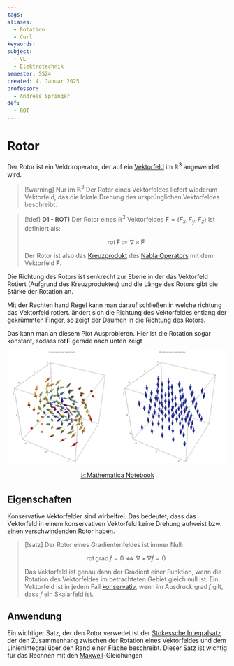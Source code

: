 ```yaml
---
tags: 
aliases:
  - Rotation
  - Curl
keywords: 
subject:
  - VL
  - Elektrotechnik
semester: SS24
created: 4. Januar 2025
professor:
  - Andreas Springer
def:
  - ROT
---
```

 

# Rotor

Der Rotor ist ein Vektoroperator, der auf ein [Vektorfeld](Vektorfeld.md) im $\mathbb{R}^3$ angewendet wird.

> [!warning] Nur im $\mathbb{R}^3$
> Der Rotor eines Vektorfeldes liefert wiederum Vektorfeld, das die lokale Drehung des ursprünglichen Vektorfeldes beschreibt.


> [!def] **D1 - ROT)** Der Rotor eines $\mathbb{R}^3$ Vektorfeldes $\mathbf{F} = (F_x, F_y, F_z)$ ist definiert als:
> 
>$$\mathrm{rot} \,\mathbf{F} := \nabla \times \mathbf{F}$$
> 
> Der Rotor ist also das [Kreuzprodukt](../Mathematik/Algebra/Kreuzprodukt.md) des [Nabla Operators](../Mathematik/Analysis/Nabla%20Operator.md) mit dem Vektorfeld $\mathbf{F}$.

Die Richtung des Rotors ist senkrecht zur Ebene in der das Vektorfeld Rotiert (Aufgrund des Kreuzproduktes) und die Länge des Rotors gibt die Stärke der Rotation an.

Mit der Rechten hand Regel kann man darauf schließen in welche richtung das Vektorfeld rotiert.
ändert sich die Richtung des Vektorfeldes entlang der gekrümmten Finger, so zeigt der Daumen in die Richtung des Rotors.

Das kann man an diesem Plot Ausprobieren. Hier ist die Rotation sogar konstant, sodass $\operatorname{rot}\boldsymbol{F}$ gerade nach unten zeigt

![800](../Mathematik/Simulationen/Rotor.png)

<center><a href="Mathematik/Simulationen/Rotor.nb" class="internal-link">📈Mathematica Notebook</a></center>

## Eigenschaften

Konservative Vektorfelder sind wirbelfrei. Das bedeutet, dass das Vektorfeld in einem konservativen Vektorfeld keine Drehung aufweist bzw. einen verschwindenden Rotor haben. 

> [!satz] Der Rotor eines Gradientenfeldes ist immer Null:
>
> $$\operatorname{rot}\operatorname{grad}f = 0 \iff \nabla \times \nabla f = 0$$
> 
> Das Vektorfeld ist genau dann der Gradient einer Funktion, wenn die Rotation des Vektorfeldes im betrachteten Gebiet gleich null ist. Ein Vektorfeld ist in jedem Fall [konservativ](../Mathematik/Analysis/Wegunabhängig.md), wenn im Ausdruck $\operatorname{grad}f$ gilt, dass $f$ ein Skalarfeld ist.

## Anwendung

Ein wichtiger Satz, der den Rotor verwedet ist der [Stokessche Integralsatz](../Mathematik/Analysis/Stokesscher%20Integralsatz.md) der den Zusammenhang zwischen der Rotation eines Vektorfeldes und dem Linienintegral über den Rand einer Fläche beschreibt.
Dieser Satz ist wichtig für das Rechnen mit den [Maxwell](Maxwell.md)-Gleichungen